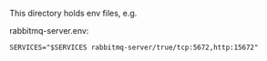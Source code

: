 This directory holds env files, e.g.

rabbitmq-server.env:

```env
SERVICES="$SERVICES rabbitmq-server/true/tcp:5672,http:15672"
```

